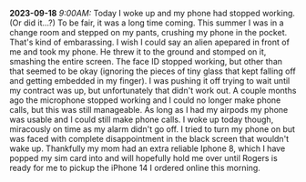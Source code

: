**2023-09-18**
_9:00AM:_ Today I woke up and my phone had stopped working. (Or did it...?) To be fair, it was a long time coming. This summer I was in a change room and stepped on my pants, crushing my phone in the pocket. That's kind of embarassing. I wish I could say an alien apepared in front of me and took my phone. He threw it to the ground and stomped on it, smashing the entire screen. The face ID stopped working, but other than that seemed to be okay (ignoring the pieces of tiny glass that kept falling off and getting embedded in my finger). I was pushing it off trying to wait until my contract was up, but unfortunately that didn't work out. A couple months ago the microphone stopped working and I could no longer make phone calls, but this was still manageable. As long as I had my airpods my phone was usable and I could still make phone calls. I woke up today though, miracously on time as my alarm didn't go off. I tried to turn my phone on but was faced with complete disappointment in the black screen that wouldn't wake up. Thankfully my mom had an extra reliable Iphone 8, which I have popped my sim card into and will hopefully hold me over until Rogers is ready for me to pickup the iPhone 14 I ordered online this morning.
